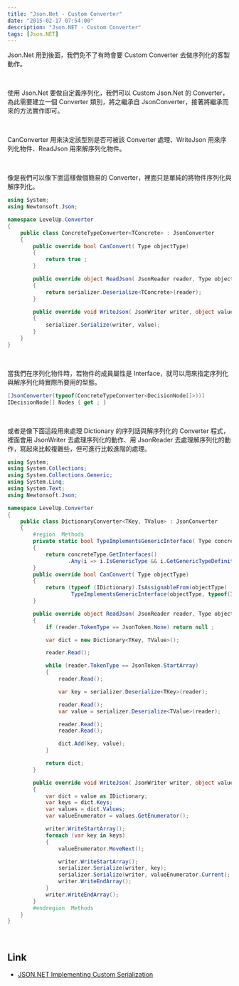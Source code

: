 ```yaml
---
title: "Json.Net - Custom Converter"
date: "2015-02-17 07:54:00"
description: "Json.NET - Custom Converter"
tags: [Json.NET]
---
```



Json.Net 用到後面，我們免不了有時會要 Custom Converter 去做序列化的客製動作。  

<!-- More -->

<br/>


使用 Json.Net 要做自定義序列化，我們可以 Custom Json.Net 的 Converter，為此需要建立一個 Converter 類別，將之繼承自 JsonConverter，接著將繼承而來的方法實作即可。  

<br/>


CanConverter 用來決定該型別是否可被該 Converter 處理、WriteJson 用來序列化物件、ReadJson 用來解序列化物件。  

<br/>


像是我們可以像下面這樣做個簡易的 Converter，裡面只是單純的將物件序列化與解序列化。    

```c#
using System;
using Newtonsoft.Json;

namespace LevelUp.Converter
{
    public class ConcreteTypeConverter<TConcrete> : JsonConverter
    {
        public override bool CanConvert( Type objectType)
        {
            return true ;
        }

        public override object ReadJson( JsonReader reader, Type objectType, object existingValue, JsonSerializer serializer)
        {
            return serializer.Deserialize<TConcrete>(reader);
        }

        public override void WriteJson( JsonWriter writer, object value, JsonSerializer serializer)
        {
            serializer.Serialize(writer, value);
        }
    }
}
```

<br/>


當我們在序列化物件時，若物件的成員屬性是 Interface，就可以用來指定序列化與解序列化時實際所要用的型態。  

```c#
[JsonConverter(typeof(ConcreteTypeConverter<DecisionNode[]>))]
IDecisionNode[] Nodes { get ; }
```

<br/>


或者是像下面這段用來處理 Dictionary 的序列話與解序列化的 Converter 程式，裡面會用 JsonWriter 去處理序列化的動作、用 JsonReader 去處理解序列化的動作，寫起來比較複雜些，但可進行比較進階的處理。  

```c#
using System;
using System.Collections;
using System.Collections.Generic;
using System.Linq;
using System.Text;
using Newtonsoft.Json;

namespace LevelUp.Converter
{
    public class DictionaryConverter<TKey, TValue> : JsonConverter
    {
        #region  Methods
        private static bool TypeImplementsGenericInterface( Type concreteType, Type interfaceType)
        {
            return concreteType.GetInterfaces()
                   .Any(i => i.IsGenericType && i.GetGenericTypeDefinition() == interfaceType);
        }
        public override bool CanConvert( Type objectType)
        {
            return (typeof (IDictionary).IsAssignableFrom(objectType) ||
                    TypeImplementsGenericInterface(objectType, typeof(IDictionary <,>)));
        }

        public override object ReadJson( JsonReader reader, Type objectType, object existingValue, JsonSerializer serializer)
        {
            if (reader.TokenType == JsonToken.None) return null ;

            var dict = new Dictionary<TKey, TValue>();

            reader.Read();

            while (reader.TokenType == JsonToken.StartArray)
            {
                reader.Read();

                var key = serializer.Deserialize<TKey>(reader);

                reader.Read();
                var value = serializer.Deserialize<TValue>(reader);

                reader.Read();
                reader.Read();

                dict.Add(key, value);
            }

            return dict;
        }

        public override void WriteJson( JsonWriter writer, object value, JsonSerializer serializer)
        {
            var dict = value as IDictionary;
            var keys = dict.Keys;
            var values = dict.Values;
            var valueEnumerator = values.GetEnumerator();

            writer.WriteStartArray();
            foreach (var key in keys)
            {
                valueEnumerator.MoveNext();

                writer.WriteStartArray();
                serializer.Serialize(writer, key);
                serializer.Serialize(writer, valueEnumerator.Current);
                writer.WriteEndArray();
            }
            writer.WriteEndArray();
        }
        #endregion  Methods
    }
}
```

<br/>


Link
----
* [JSON.NET Implementing Custom Serialization](http://blog.maskalik.com/asp-net/json-net-implement-custom-serialization/)
